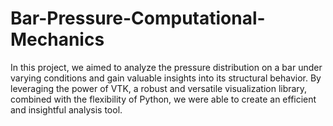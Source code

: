 # Bar-Pressure-Computational-Mechanics
In this project, we aimed to analyze the pressure distribution on a bar under varying conditions and gain valuable insights into its structural behavior. By leveraging the power of VTK, a robust and versatile visualization library, combined with the flexibility of Python, we were able to create an efficient and insightful analysis tool.
